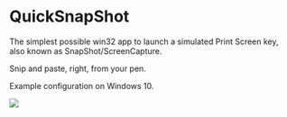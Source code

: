 # QuickSnapShot
The simplest possible win32 app to launch a simulated Print Screen key, also known as SnapShot/ScreenCapture.

Snip and paste, right, from your pen.

Example configuration on Windows 10.


![](https://raw.githubusercontent.com/GitMoDu/QuickSnapShot/master/Media/ExampleConfiguration.png)